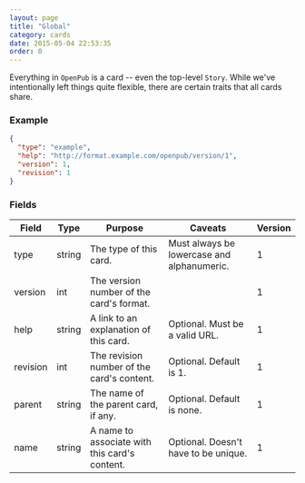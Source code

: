 ```yaml
---
layout: page
title: "Global"
category: cards
date: 2015-05-04 22:53:35
order: 0
---
```


Everything in `OpenPub` is a card -- even the top-level `Story`. While we've intentionally left things quite flexible, there are certain traits that all cards share.

### Example

````json
{
  "type": "example",
  "help": "http://format.example.com/openpub/version/1",
  "version": 1,
  "revision": 1
}
````

### Fields

| Field | Type | Purpose | Caveats | Version |
| ----- | ---- | ------- | ------- | ------- |
| type  | string | The type of this card. | Must always be lowercase and alphanumeric. | 1 |
| version | int | The version number of the card's format. || 1 |
| help | string | A link to an explanation of this card. | Optional. Must be a valid URL. | 1 |
| revision | int | The revision number of the card's content. | Optional. Default is 1. | 1 |
| parent | string | The name of the parent card, if any. | Optional. Default is none. | 1 |
| name | string | A name to associate with this card's content. | Optional. Doesn't have to be unique. | 1 |
